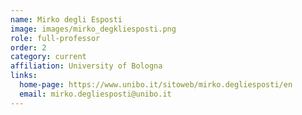 ```yaml
---
name: Mirko degli Esposti
image: images/mirko_degkliesposti.png
role: full-professor
order: 2
category: current
affiliation: University of Bologna
links:
  home-page: https://www.unibo.it/sitoweb/mirko.degliesposti/en
  email: mirko.degliesposti@unibo.it
---
```

